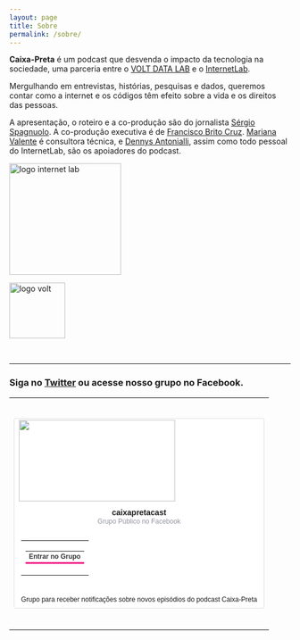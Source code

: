 ```yaml
---
layout: page
title: Sobre
permalink: /sobre/
---
```


**Caixa-Preta** é um podcast que desvenda o impacto da tecnologia na sociedade, uma parceria entre o [VOLT DATA LAB](https://voltdata.info) e o [InternetLab](https://www.internetlab.org.br/en/).

Mergulhando em entrevistas, histórias, pesquisas e dados, queremos contar como a internet e os códigos têm efeito sobre a vida e os direitos das pessoas.

A apresentação, o roteiro e a co-produção são do jornalista [Sérgio Spagnuolo](https://twitter.com/sergiospagnuolo). A co-produção executiva é de [Francisco Brito Cruz](https://twitter.com/fbritocruz). [Mariana Valente](https://twitter.com/mrnvlnt) é consultora técnica, e [Dennys Antonialli](https://twitter.com/dennysanfran), assim como todo pessoal do InternetLab, são os apoiadores do podcast.

<p><img src="../logo_internelab.png" alt="logo internet lab" width="200px">

<img src="../logo_volt.png" alt="logo volt" width="100px"></p>

<br>

---

### Siga no [Twitter](https://twitter.com/caixapretacast) ou acesse nosso grupo no Facebook.

<table border="0" width="100%" cellspacing="0" cellpadding="0" style="border-collapse:collapse;"><tr style=""><td height="28" style="line-height:28px;">&nbsp;</td></tr><tr><td style=""><table border="0" width="280" cellspacing="0" cellpadding="0" style="border-collapse:separate;background-color:#ffffff;border:1px solid #dddfe2;border-radius:3px;font-family:'Share Tech Mono', sans-serif;margin:0px auto;"><tr style="padding-bottom: 8px;"><td style=""><img class="img" src="https://scontent.fcgh14-1.fna.fbcdn.net/v/t1.0-0/c0.0.595.310a/p526x395/33727740_10216697817101561_4124395311244247040_n.jpg?_nc_cat=104&amp;_nc_eui2=AeFnIEqFlFNNwj97JPHphTq_12GbjALWkOVr7g0EHllNvYiBPehga84erLgkZ6p8UnhfeGMBMSlY96FYzJ6fi93RrUDJ3UXfciDUX3L1xA2bxQ&amp;_nc_ht=scontent.fcgh14-1.fna&amp;oh=7064744605d102f1b9039d15d5a08a9c&amp;oe=5D6B9D3A" width="280" height="146" alt="" /></td></tr><tr><td style="font-size:14px;font-weight:bold;padding:8px 8px 0px 8px;text-align:center;">caixapretacast</td></tr><tr><td style="color:#90949c;font-size:12px;font-weight:normal;text-align:center;">Grupo Público no Facebook</td></tr><tr><td style="padding:8px 12px 12px 12px;"><table border="0" cellspacing="0" cellpadding="0" style="border-collapse:collapse;width:100%;"><tr><td style="background-color:#ffffff;border-radius:3px;text-align:center;"><a style="color:#3b5998;text-decoration:none;cursor:pointer;width:100%;" href="https://www.facebook.com/plugins/group/join/popup/?group_id=250480752355935&amp;source=email_campaign_plugin" target="_blank" rel="noopener"><table border="0" cellspacing="0" cellpadding="3" align="center" style="border-collapse:collapse;"><tr><td style="border-bottom:3px solid #f0027f;border-top:0px solid #4267b2;color:#333333;font-family:'Share Tech Mono', Arial, sans-serif;font-size:12px;font-weight:bold;">Entrar no Grupo</td></tr></table></a></td></tr></table></td></tr><tr><td style="border-top:0px solid #dddfe2;font-size:12px;padding:8px 12px;">Grupo para receber notificações sobre novos episódios do podcast Caixa-Preta</td></tr></table></td></tr><tr style=""><td height="28" style="line-height:28px;">&nbsp;</td></tr></table>
